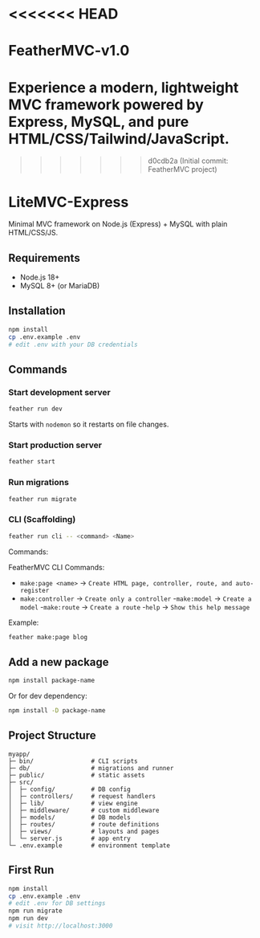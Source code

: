 <<<<<<< HEAD
=======

# FeatherMVC-v1.0
Experience a modern, lightweight MVC framework powered by Express, MySQL, and pure HTML/CSS/Tailwind/JavaScript.
=======
>>>>>>> d0cdb2a (Initial commit: FeatherMVC project)
# LiteMVC-Express

Minimal MVC framework on Node.js (Express) + MySQL with plain HTML/CSS/JS.

## Requirements
- Node.js 18+
- MySQL 8+ (or MariaDB)

## Installation
```bash
npm install
cp .env.example .env
# edit .env with your DB credentials
```

## Commands

### Start development server
```bash
feather run dev
```
Starts with `nodemon` so it restarts on file changes.

### Start production server
```bash
feather start
```

### Run migrations
```bash
feather run migrate
```

### CLI (Scaffolding)
```bash
feather run cli -- <command> <Name>
```
Commands:


FeatherMVC CLI Commands:
- `make:page <name>`   → `Create HTML page, controller, route, and auto-register`
- `make:controller`    → `Create only a controller`
  -`make:model`         → `Create a model`
  -`make:route`         → `Create a route`
  -`help`               → `Show this help message`

Example:
```bash
feather make:page blog
```

## Add a new package
```bash
npm install package-name
```
Or for dev dependency:
```bash
npm install -D package-name
```

## Project Structure
```
myapp/
├─ bin/                # CLI scripts
├─ db/                 # migrations and runner
├─ public/             # static assets
├─ src/
│  ├─ config/          # DB config
│  ├─ controllers/     # request handlers
│  ├─ lib/             # view engine
│  ├─ middleware/      # custom middleware
│  ├─ models/          # DB models
│  ├─ routes/          # route definitions
│  ├─ views/           # layouts and pages
│  └─ server.js        # app entry
└─ .env.example        # environment template
```

## First Run
```bash
npm install
cp .env.example .env
# edit .env for DB settings
npm run migrate
npm run dev
# visit http://localhost:3000
```

